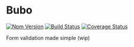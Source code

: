 # Bubo

[![Npm Version](https://img.shields.io/npm/v/bubo.svg?style=flat-square)](https://www.npmjs.com/package/bubo)
[![Build Status](https://img.shields.io/travis/epicagency/bubo/master.svg?style=flat-square)](https://travis-ci.org/epicagency/bubo)
[![Coverage Status](https://img.shields.io/coveralls/jekyll/jekyll/master.svg?style=flat-square)](https://coveralls.io/github/epicagency/bubo?branch=master)

Form validation made simple (wip)
